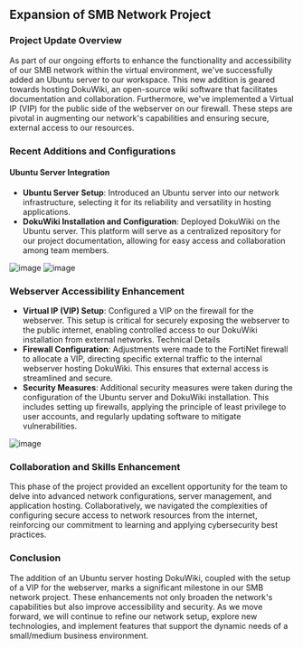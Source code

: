 ## Expansion of SMB Network Project

### Project Update Overview

As part of our ongoing efforts to enhance the functionality and accessibility of our SMB network within the virtual environment, we've successfully added an Ubuntu server to our workspace. This new addition is geared towards hosting DokuWiki, an open-source wiki software that facilitates documentation and collaboration. Furthermore, we've implemented a Virtual IP (VIP) for the public side of the webserver on our firewall. These steps are pivotal in augmenting our network's capabilities and ensuring secure, external access to our resources.

### Recent Additions and Configurations
#### Ubuntu Server Integration
- **Ubuntu Server Setup**: Introduced an Ubuntu server into our network infrastructure, selecting it for its reliability and versatility in hosting applications.
- **DokuWiki Installation and Configuration**: Deployed DokuWiki on the Ubuntu server. This platform will serve as a centralized repository for our project documentation, allowing for easy access and collaboration among team members.
  
![image](https://github.com/sannicJP/Pen-Test-Project/assets/161343927/c3ca86f7-3141-4e5d-ae11-802f0d27d818)
![image](https://github.com/sannicJP/Pen-Test-Project/assets/161343927/7511346c-9ee0-4e9c-8327-78855187876c)

### Webserver Accessibility Enhancement
- **Virtual IP (VIP) Setup**: Configured a VIP on the firewall for the webserver. This setup is critical for securely exposing the webserver to the public internet, enabling controlled access to our DokuWiki installation from external networks.
Technical Details
- **Firewall Configuration**: Adjustments were made to the FortiNet firewall to allocate a VIP, directing specific external traffic to the internal webserver hosting DokuWiki. This ensures that external access is streamlined and secure.
- **Security Measures**: Additional security measures were taken during the configuration of the Ubuntu server and DokuWiki installation. This includes setting up firewalls, applying the principle of least privilege to user accounts, and regularly updating software to mitigate vulnerabilities.

![image](https://github.com/sannicJP/Pen-Test-Project/assets/161343927/31b39552-365d-44d3-92a1-097b479b5465)
  
### Collaboration and Skills Enhancement
This phase of the project provided an excellent opportunity for the team to delve into advanced network configurations, server management, and application hosting. Collaboratively, we navigated the complexities of configuring secure access to network resources from the internet, reinforcing our commitment to learning and applying cybersecurity best practices.

### Conclusion
The addition of an Ubuntu server hosting DokuWiki, coupled with the setup of a VIP for the webserver, marks a significant milestone in our SMB network project. These enhancements not only broaden the network's capabilities but also improve accessibility and security. As we move forward, we will continue to refine our network setup, explore new technologies, and implement features that support the dynamic needs of a small/medium business environment.
